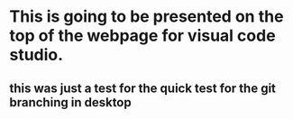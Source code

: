 # This is going to be presented on the  top of the webpage for visual code studio.



## this was just a test for the quick test for the git branching in desktop